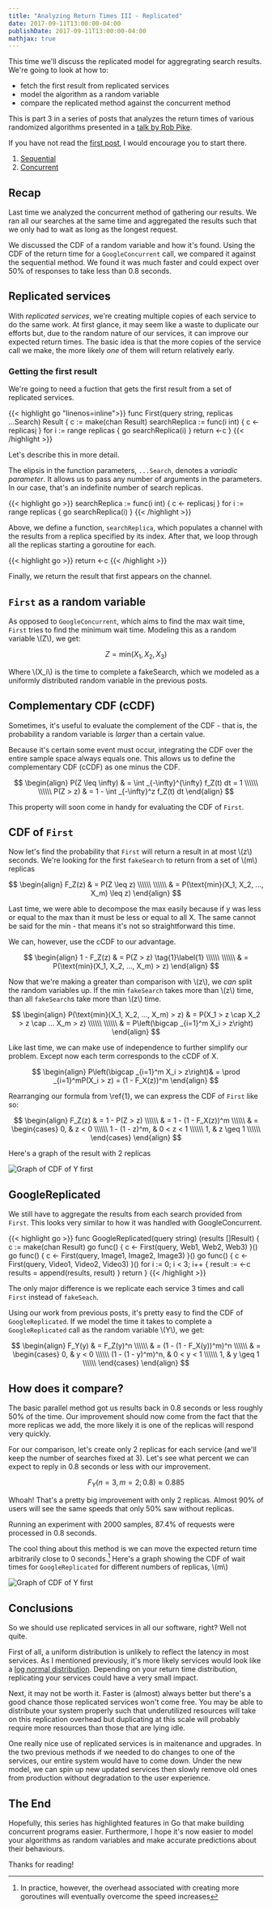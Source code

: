 ```yaml
---
title: "Analyzing Return Times III - Replicated"
date: 2017-09-11T13:00:00-04:00
publishDate: 2017-09-11T13:00:00-04:00
mathjax: true
---
```


This time we'll discuss the replicated model for aggregrating search results.
We're going to look at how to:

 - fetch the first result from replicated services
 - model the algorithm as a random variable
 - compare the replicated method against the concurrent method

This is part 3 in a series of posts that analyzes the return times of various randomized algorithms presented in a [talk by Rob Pike](https://www.youtube.com/watch?v=f6kdp27TYZs). 

If you have not read the [first post](/posts/analyzing-return-times/sequential/), I would encourage you to start there.

 1. [Sequential](/posts/analyzing-return-times/sequential/)
 2. [Concurrent](/posts/analyzing-return-times/concurrent/)

## Recap

Last time we analyzed the concurrent method of gathering our results.
We ran all our searches at the same time and aggregated the results such that we only had to wait as long as the longest request.

We discussed the CDF of a random variable and how it's found.
Using the CDF of the return time for a `GoogleConcurrent` call, we compared it against the sequential method.
We found it was much faster and could expect over 50% of responses to take less than 0.8 seconds.

## Replicated services

With _replicated services_, we're creating multiple copies of each service to do the same work.
At first glance, it may seem like a waste to duplicate our efforts but, due to the random nature of our services, it can improve our expected return times.
The basic idea is that the more copies of the service call we make, the more likely _one_ of them will return relatively early.

### Getting the first result

We're going to need a fuction that gets the first result from a set of replicated services.

{{< highlight go "linenos=inline">}}
func First(query string, replicas ...Search) Result {
  c := make(chan Result)
  searchReplica := func(i int) { c <- replicas[i](query) }
  for i := range replicas {
    go searchReplica(i)
  }
  return <-c
}
{{< /highlight >}}

Let's describe this in more detail.

The elipsis in the function parameters, `...Search`, denotes a _variadic parameter_.
It allows us to pass any number of arguments in the parameters.
In our case, that's an indefinite number of search replicas.

{{< highlight go >}}
  searchReplica := func(i int) { c <- replicas[i](query) }
  for i := range replicas {
    go searchReplica(i)
  }
{{< /highlight >}}

Above, we define a function, `searchReplica`, which populates a channel with the results from a replica specified by its index.
After that, we loop through all the replicas starting a goroutine for each.

{{< highlight go >}}
  return <-c
{{< /highlight >}}

Finally, we return the result that first appears on the channel.

## `First` as a random variable

As opposed to `GoogleConcurrent`, which aims to find the max wait time, `First` tries to find the minimum wait time.
Modeling this as a random variable \\(Z\\), we get:

$$
    Z = \text{min}(X_1, X_2, X_3)
$$

Where \\(X_i\\) is the time to complete a fakeSearch, which we modeled as a uniformly distributed random variable in the previous posts.

## Complementary CDF (cCDF)
Sometimes, it's useful to evaluate the complement of the CDF - that is, the probability a random variable is _larger_ than a certain value.

Because it's certain some event must occur, integrating the CDF over the entire sample space always equals one.
This allows us to define the complementary CDF (cCDF) as one minus the CDF.

$$
\begin{align}
    P(Z \leq \infty) & = \int _{-\infty}^{\infty} f_Z(t) dt = 1 \\\\\\
\\\\\\
    P(Z > z) & = 1 - \int _{-\infty}^z f_Z(t) dt
\end{align}
$$

This property will soon come in handy for evaluating the CDF of `First`.

## CDF of `First`
Now let's find the probability that `First` will return a result in at most \\(z\\) seconds.
We're looking for the first `fakeSearch` to return from a set of \\(m\\) replicas

$$
\begin{align}
    F_Z(z) & = P(Z \leq z) \\\\\\
\\\\\\
           & = P(\text{min}(X_1, X_2, ..., X_m) \leq z)
\end{align}
$$

Last time, we were able to decompose the max easily because if y was less or equal to the max than it must be less or equal to all X.
The same cannot be said for the min - that means it's not so straightforward this time.

We can, however, use the cCDF to our advantage.

$$
\begin{align}
    1 - F_Z(z) & = P(Z > z) \tag{1}\label{1} \\\\\\
\\\\\\
           & = P(\text{min}(X_1, X_2, ..., X_m) > z)
\end{align}
$$

Now that we're making a greater than comparison with \\(z\\), we _can_ split the random variables up.
If the min `fakeSearch` takes more than \\(z\\) time, than all `fakeSearch`s take more than \\(z\\) time.

$$
\begin{align}
   P(\text{min}(X_1, X_2, ..., X_m) > z) & = P(X_1 > z \cap X_2 > z \cap ... X_m > z) \\\\\\
\\\\\\
                                         & = P\left(\bigcap _{i=1}^m X_i > z\right)
\end{align}
$$

Like last time, we can make use of independence to further simplify our problem.
Except now each term corresponds to the cCDF of X.

$$
\begin{align}
    P\left(\bigcap _{i=1}^m X_i > z\right)& = \prod _{i=1}^mP(X_i > z) = (1 - F_X(z))^m
\end{align}
$$

Rearranging our formula from \ref{1}, we can express the CDF of `First` like so:

$$
\begin{align}
        F_Z(z) & = 1 - P(Z > z) \\\\\\
               & = 1 - (1 - F_X(z))^m \\\\\\
    & =
    \begin{cases}
    0, & z < 0 \\\\\\
    1 - (1 - z)^m, & 0 < z < 1 \\\\\\
    1, & z \geq 1 \\\\\\
    \end{cases}
\end{align}
$$

Here's a graph of the result with 2 replicas

![Graph of CDF of Y first](/img/CDF_first.png)

## GoogleReplicated

We still have to aggregate the results from each search provided from `First`.
This looks very similar to how it was handled with GoogleConcurrent.

{{< highlight go >}}
func GoogleReplicated(query string) (results []Result) {
  c := make(chan Result)
  go func() { c <- First(query, Web1, Web2, Web3) }()
  go func() { c <- First(query, Image1, Image2, Image3) }()
  go func() { c <- First(query, Video1, Video2, Video3) }()
  for i := 0; i < 3; i++ {
    result := <-c
    results = append(results, result)
  }
  return
}
{{< /highlight >}}

The only major difference is we replicate each service 3 times and call `First` instead of `fakeSeach`.

Using our work from previous posts, it's pretty easy to find the CDF of `GoogleReplicated`.
If we model the time it takes to complete a `GoogleReplicated` call as the random variable \\(Y\\), we get:

$$
\begin{align}
        F_Y(y) & = F_Z(y)^n \\\\\\
               & = (1 - (1 - F_X(y))^m)^n \\\\\\
    & =
    \begin{cases}
    0, & y < 0 \\\\\\
    (1 - (1 - y)^m)^n, & 0 < y < 1 \\\\\\
    1, & y \geq 1 \\\\\\
    \end{cases}
\end{align}
$$

## How does it compare?
The basic parallel method got us results back in 0.8 seconds or less roughly 50% of the time.
Our improvement should now come from the fact that the more replicas we add, the more likely it is one of the replicas will respond very quickly.

For our comparison, let's create only 2 replicas for each service (and we'll keep the number of searches fixed at 3).
Let's see what percent we can expect to reply in 0.8 seconds or less with our improvement.

$$
F_Y(n=3, m=2; 0.8) \approx 0.885 
$$

Whoah! That's a pretty big improvement with only 2 replicas. 
Almost 90% of users will see the same speeds that only 50% saw without replicas.

Running an experiment with 2000 samples, 87.4% of requests were processed in 0.8 seconds.

The cool thing about this method is we can move the expected return time arbitrarily close to 0 seconds.[^1]
Here's a graph showing the CDF of wait times for `GoogleReplicated` for different numbers of replicas, \\(m\\)

![Graph of CDF of Y first](/img/CDF_replicated.png)

## Conclusions 
So we should use replicated services in all our software, right?
Well not quite.

First of all, a uniform distribution is unlikely to reflect the latency in most services.
As I mentioned previously, it's more likely services would look like a [log normal distribution](https://en.wikipedia.org/wiki/Log-normal_distribution).
Depending on your return time distribution, replicating your services could have a very small impact.

Next, it may not be worth it.
Faster is (almost) always better but there's a good chance those replicated services won't come free.
You may be able to distribute your system properly such that underutilized resources will take on this replication overhead but duplicating at this scale will probably require more resources than those that are lying idle.

One really nice use of replicated services is in maitenance and upgrades.
In the two previous methods if we needed to do changes to one of the services, our entire system would have to come down.
Under the new model, we can spin up new updated services then slowly remove old ones from production without degradation to the user experience.

## The End

Hopefully, this series has highlighted features in Go that make building concurrent programs easier.
Furthermore, I hope it's now easier to model your algorithms as random variables and make accurate predictions about their behaviours.

Thanks for reading!

[^1]: In practice, however, the overhead associated with creating more goroutines will eventually overcome the speed increases
